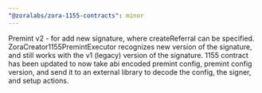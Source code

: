 ```yaml
---
"@zoralabs/zora-1155-contracts": minor
---
```


Premint v2 - for add new signature, where createReferral can be specified.  ZoraCreator1155PremintExecutor recognizes new version of the signature, and still works with the v1 (legacy) version of the signature.  1155 contract has been updated to now take abi encoded premint config, premint config version, and send it to an external library to decode the config, the signer, and setup actions.